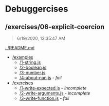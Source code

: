 # Debuggercises 

## /exercises/06-explicit-coercion 

> 6/19/2020, 12:35:47 AM 

[../README.md](../README.md)

- [/examples](./examples/README.md)
  - [/1-string.js](./examples/README.md#1-stringjs)  
  - [/2-boolean.js](./examples/README.md#2-booleanjs)  
  - [/3-number.js](./examples/README.md#3-numberjs)  
  - [/4-about-nan.js](./examples/README.md#4-about-nanjs) - _fail_ 
- [/exercises](./exercises/README.md)
  - [/1-write-expected.js](./exercises/README.md#1-write-expectedjs) - _incomplete_ 
  - [/2-write-arguments.js](./exercises/README.md#2-write-argumentsjs) - _incomplete_ 
  - [/3-write-function.js](./exercises/README.md#3-write-functionjs) - _fail_ 

